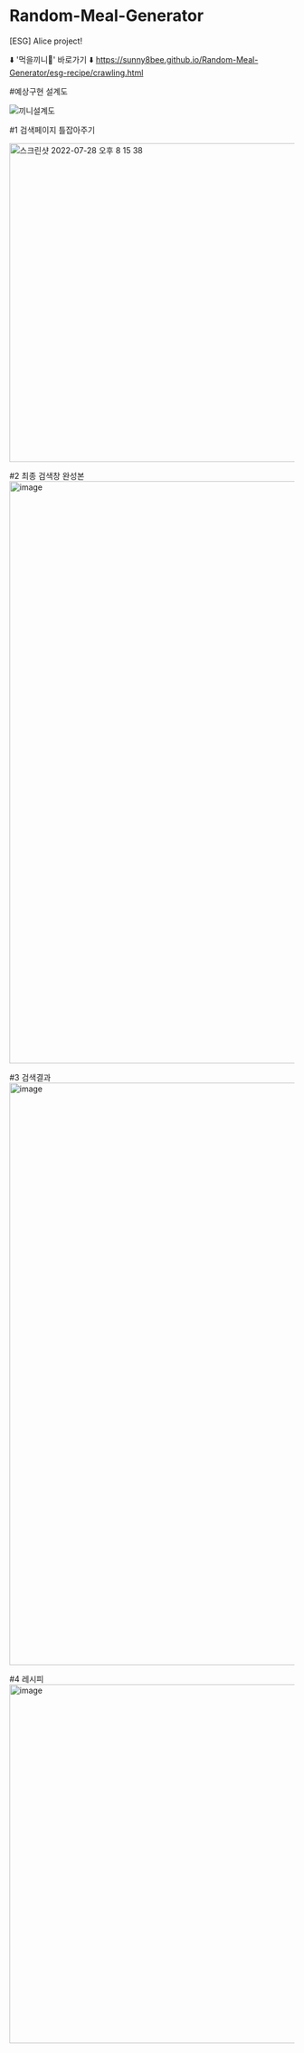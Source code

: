 # Random-Meal-Generator
[ESG] Alice project!

⬇️ '먹을끼니🤔' 바로가기 ⬇️
https://sunny8bee.github.io/Random-Meal-Generator/esg-recipe/crawling.html


#예상구현 설계도

![끼니설계도](https://user-images.githubusercontent.com/102340541/181496603-a278d6ce-cace-49a4-b4f3-ac4faa7e9c43.png)


#1 검색페이지 틀잡아주기


<img width="562" alt="스크린샷 2022-07-28 오후 8 15 38" src="https://user-images.githubusercontent.com/102340541/181495558-ca8de2b2-ae1b-4cde-a593-79e26fd35e58.png">


#2 최종 검색창 완성본
<img width="1027" alt="image" src="https://user-images.githubusercontent.com/102340541/188267129-95ea25ef-d656-4d0a-a2a7-14ecd363b0c9.png">


#3 검색결과 
<img width="1027" alt="image" src="https://user-images.githubusercontent.com/102340541/188267199-3b2559cd-6173-4da0-8f56-96263719700f.png">



#4 레시피 
<img width="633" alt="image" src="https://user-images.githubusercontent.com/102340541/188267238-5ccf52f7-2372-4472-98da-207b128d1b3b.png">

